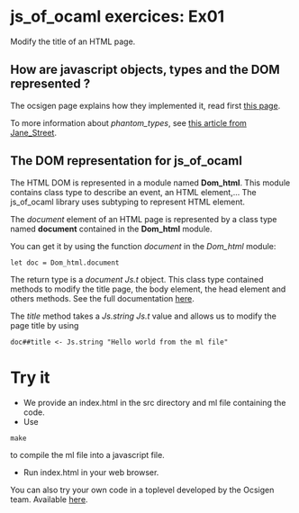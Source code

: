 # js_of_ocaml exercices: Ex01

Modify the title of an HTML page.

## How are javascript objects, types and the DOM represented ?

The ocsigen page explains how they implemented it, read first [this
page](https://ocsigen.org/js_of_ocaml/2.7/manual/library).

To more information about *phantom_types*, see [this article from
Jane_Street](https://blogs.janestreet.com/howto-static-access-control-using-phantom-types/).

## The DOM representation for js_of_ocaml

The HTML DOM is represented in a module named **Dom_html**.
This module contains class type to describe an event, an HTML element,...
The js_of_ocaml library uses subtyping to represent HTML element.

The *document* element of an HTML page is represented by a class type named
**document** contained in the **Dom_html** module.

You can get it by using the function *document* in the *Dom_html* module:

```
let doc = Dom_html.document
```

The return type is a *document Js.t* object. This class type contained methods to
modify the title page, the body element, the head element and others methods.
See the full documentation
[here](https://ocsigen.org/js_of_ocaml/2.7/api/Dom_html.document-c).

The *title* method takes a *Js.string Js.t* value and allows us to modify the page title by using

```
doc##title <- Js.string "Hello world from the ml file"
```

# Try it

* We provide an index.html in the src directory and ml file containing the code.
* Use
```
make
```
to compile the ml file into a javascript file.
* Run index.html in your web browser.

You can also try your own code in a toplevel developed by the Ocsigen team.
Available [here](http://ocsigen.org/js_of_ocaml/2.7/files/toplevel/).

